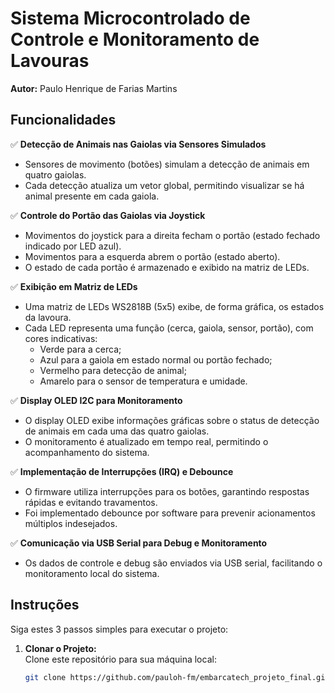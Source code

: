 # Sistema Microcontrolado de Controle e Monitoramento de Lavouras

**Autor:** Paulo Henrique de Farias Martins

## Funcionalidades

✅ **Detecção de Animais nas Gaiolas via Sensores Simulados**  
- Sensores de movimento (botões) simulam a detecção de animais em quatro gaiolas.  
- Cada detecção atualiza um vetor global, permitindo visualizar se há animal presente em cada gaiola.

✅ **Controle do Portão das Gaiolas via Joystick**  
- Movimentos do joystick para a direita fecham o portão (estado fechado indicado por LED azul).  
- Movimentos para a esquerda abrem o portão (estado aberto).  
- O estado de cada portão é armazenado e exibido na matriz de LEDs.

✅ **Exibição em Matriz de LEDs**  
- Uma matriz de LEDs WS2818B (5x5) exibe, de forma gráfica, os estados da lavoura.  
- Cada LED representa uma função (cerca, gaiola, sensor, portão), com cores indicativas:  
  - Verde para a cerca;  
  - Azul para a gaiola em estado normal ou portão fechado;  
  - Vermelho para detecção de animal;  
  - Amarelo para o sensor de temperatura e umidade.

✅ **Display OLED I2C para Monitoramento**  
- O display OLED exibe informações gráficas sobre o status de detecção de animais em cada uma das quatro gaiolas.  
- O monitoramento é atualizado em tempo real, permitindo o acompanhamento do sistema.

✅ **Implementação de Interrupções (IRQ) e Debounce**  
- O firmware utiliza interrupções para os botões, garantindo respostas rápidas e evitando travamentos.  
- Foi implementado debounce por software para prevenir acionamentos múltiplos indesejados.

✅ **Comunicação via USB Serial para Debug e Monitoramento**  
- Os dados de controle e debug são enviados via USB serial, facilitando o monitoramento local do sistema.

## Instruções

Siga estes 3 passos simples para executar o projeto:

1. **Clonar o Projeto:**  
   Clone este repositório para sua máquina local:
   ```bash
   git clone https://github.com/pauloh-fm/embarcatech_projeto_final.git

